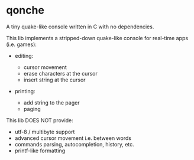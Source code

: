 # qonche 
A tiny quake-like console written in C with no dependencies.

This lib implements a stripped-down quake-like console for real-time apps (i.e. games): 
* editing:
   - cursor movement
   - erase characters at the cursor
   - insert string at the cursor

* printing:
   - add string to the pager 
   - paging 

This lib DOES NOT provide:
* utf-8 / multibyte support
* advanced cursor movement i.e. between words
* commands parsing, autocompletion, history, etc.
* printf-like formatting

